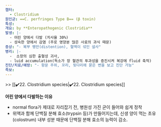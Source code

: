 ```yaml
---
챕터:
  - Clostridium
원인균: ==C. perfringes Type B== (β toxin)
특성: 
개요: by **Enteropathogenic Clostridia**
발생: |-
  - 어린 양에서 다발 (치사율 30%)
  - 성숙한 양에서 감염 (주로 영양분 많은 사료의 과식 때문)
증상: "- 복부 팽만(distention), 혈액이 섞인 설사"
병리: |-
  -  소장의 심한 출혈성 괴사,
  - luid accumulation(독소가 장 혈관의 투과성을 증진시켜 복강에 fluid 축적)
진단/치료/예방: "- 항문 주위, 꼬리, 뒷다리에 묻은 변을 보고 진단 가능"
족보: 
---
```

\>> [[✔️22. Clostridium species|✔️22. Clostridium species]]

**어린 양에서 다발하는 이유**
-  normal flora가 제대로 자리잡기 전, 병원성 가진 균이 들어와 쉽게 정착
- 위액과 함께 단백질 분해 효소(trypsin 등)가 만들어지는데, 신생 양이 먹는 초유(colostrum) 내부 성분 때문에 단백질 분해 효소의 능력이 감소.